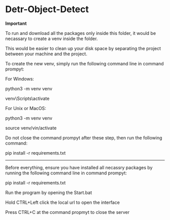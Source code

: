 # Detr-Object-Detect

**Important**

To run and download all the packages only inside this folder, it would be necassary to create a venv inside the folder.

This would be easier to clean up your disk space by separating the project between your machine and the project.

To create the new venv, simply run the following command line in command prompyt:

For Windows:

python3 -m venv venv

venv\Scripts\activate

For Unix or MacOS:

python3 -m venv venv

source venv/vin/activate

Do not close the command prompyt after these step, then run the following command:

pip install -r requirements.txt

**********************************************

Before everything, ensure you have installed all necassry packages by running the following command line in command prompyt:

pip install -r requirements.txt

Run the program by opening the Start.bat

Hold CTRL+Left click the local url to open the interface

Press CTRL+C at the command propmyt to close the server
